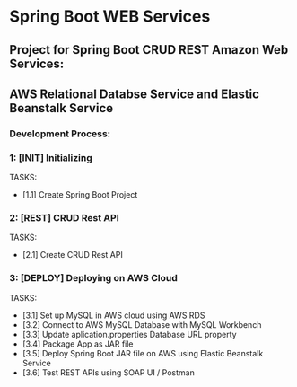 # Spring Boot WEB Services
## Project for Spring Boot CRUD REST Amazon Web Services:
## AWS Relational Databse Service and Elastic Beanstalk Service

### Development Process:

### 1: [INIT] Initializing
TASKS:
- [1.1] Create Spring Boot Project

### 2: [REST] CRUD Rest API
TASKS:
- [2.1] Create CRUD Rest API

### 3: [DEPLOY] Deploying on AWS Cloud
TASKS:
- [3.1] Set up MySQL in AWS cloud using AWS RDS
- [3.2] Connect to AWS MySQL Database with MySQL Workbench
- [3.3] Update aplication.properties Database URL property
- [3.4] Package App as JAR file
- [3.5] Deploy Spring Boot JAR file on AWS using Elastic Beanstalk Service
- [3.6] Test REST APIs using SOAP UI / Postman
